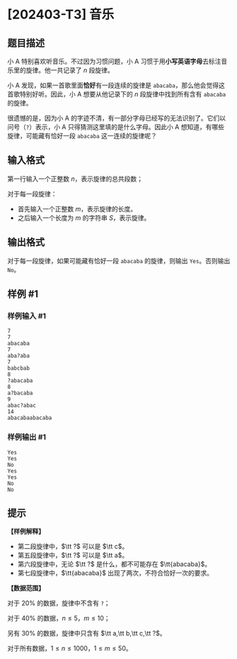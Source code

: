 # [202403-T3] 音乐

## 题目描述

小 A 特别喜欢听音乐。不过因为习惯问题，小 A 习惯于用**小写英语字母**去标注音乐里的旋律。他一共记录了 $n$ 段旋律。

小 A 发现，如果一首歌里面**恰好**有一段连续的旋律是 $\texttt{abacaba}$，那么他会觉得这首歌特别好听。因此，小 A 想要从他记录下的 $n$ 段旋律中找到所有含有 $\texttt{abacaba}$ 的旋律。

很遗憾的是，因为小 A 的字迹不清，有一部分字母已经写的无法识别了。它们以问号（$\texttt{?}$）表示，小 A 只得猜测这里填的是什么字母。因此小 A 想知道，有哪些旋律，可能藏有恰好一段 $\texttt{abacaba}$ 这一连续的旋律呢？

## 输入格式

第一行输入一个正整数 $n$，表示旋律的总共段数；

对于每一段旋律：

- 首先输入一个正整数 $m$，表示旋律的长度。
- 之后输入一个长度为 $m$ 的字符串 $S$，表示旋律。

## 输出格式

对于每一段旋律，如果可能藏有恰好一段 $\texttt{abacaba}$ 的旋律，则输出 `Yes`。否则输出 `No`。

## 样例 #1

### 样例输入 #1

```
7
7
abacaba
7
aba?aba
7
babcbab
8
?abacaba
8
a?bacaba
9
abac?abac
14
abacabaabacaba
```

### 样例输出 #1

```
Yes
Yes
No
Yes
Yes
No
No
```

## 提示

**【样例解释】**

- 第二段旋律中，$\tt ?$ 可以是 $\tt c$。
- 第五段旋律中，$\tt ?$ 可以是 $\tt a$。
- 第六段旋律中，无论 $\tt ?$ 是什么，都不可能存在 $\tt{abacaba}$。
- 第七段旋律中，$\tt{abacaba}$ 出现了两次，不符合恰好一次的要求。

**【数据范围】**

对于 $20\%$ 的数据，旋律中不含有 $\texttt ?$；

对于 $40\%$ 的数据，$n \leq 5$，$m \leq 10$；

另有 $30\%$ 的数据，旋律中只含有 $\tt a,\tt b,\tt c,\tt ?$。

对于所有数据，$1 \leq n \leq 1000$，$1 \leq m \leq 50$。